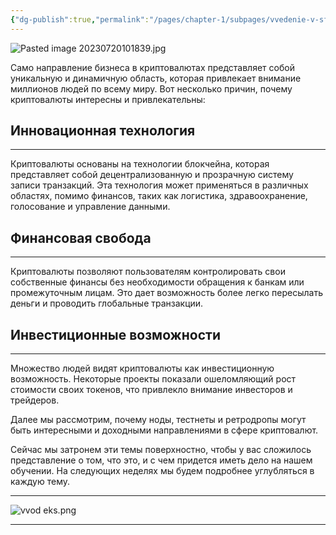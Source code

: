 ```yaml
---
{"dg-publish":true,"permalink":"/pages/chapter-1/subpages/vvedenie-v-sferu/"}
---
```



![Pasted image 20230720101839.jpg]()

Само направление бизнеса в криптовалютах представляет собой уникальную и динамичную область, которая привлекает внимание миллионов людей по всему миру. Вот несколько причин, почему криптовалюты интересны и привлекательны:

## Инновационная технология
---
Криптовалюты основаны на технологии блокчейна, которая представляет собой децентрализованную и прозрачную систему записи транзакций. Эта технология может применяться в различных областях, помимо финансов, таких как логистика, здравоохранение, голосование и управление данными.

## Финансовая свобода
---
Криптовалюты позволяют пользователям контролировать свои собственные финансы без необходимости обращения к банкам или промежуточным лицам. Это дает возможность более легко пересылать деньги и проводить глобальные транзакции.

## Инвестиционные возможности
---
Множество людей видят криптовалюты как инвестиционную возможность. Некоторые проекты показали ошеломляющий рост стоимости своих токенов, что привлекло внимание инвесторов и трейдеров.

Далее мы рассмотрим, почему ноды, тестнеты и ретродропы могут быть интересными и доходными направлениями в сфере криптовалют.

Сейчас мы затронем эти темы поверхностно, чтобы у вас сложилось представление о том, что это, и с чем придется иметь дело на нашем обучении. На следующих неделях мы будем подробнее углубляться в каждую тему.

---

![vvod eks.png]()

---